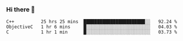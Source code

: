 ### Hi there 👋

<!--START_SECTION:waka-->

```text
C++          25 hrs 25 mins  ███████████████████████░░   92.24 %
ObjectiveC   1 hr 6 mins     █░░░░░░░░░░░░░░░░░░░░░░░░   04.03 %
C            1 hr 1 min      █░░░░░░░░░░░░░░░░░░░░░░░░   03.73 %
```

<!--END_SECTION:waka-->

<!--
**lzfgary/lzfgary** is a ✨ _special_ ✨ repository because its `README.md` (this file) appears on your GitHub profile.

Here are some ideas to get you started:

- 🔭 I’m currently working on ...
- 🌱 I’m currently learning ...
- 👯 I’m looking to collaborate on ...
- 🤔 I’m looking for help with ...
- 💬 Ask me about ...
- 📫 How to reach me: ...
- 😄 Pronouns: ...
- ⚡ Fun fact: ...
-->
